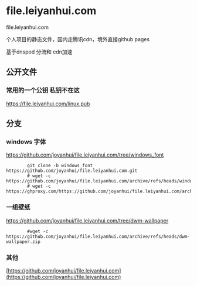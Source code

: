 # file.leiyanhui.com
file.leiyanhui.com

个人项目的静态文件，国内走腾讯cdn，境外直接github pages


基于dnspod 分流和 cdn加速


## 公开文件

### 常用的一个公钥  私钥不在这

https://file.leiyanhui.com/linux.pub 

## 分支

### windows 字体

https://github.com/joyanhui/file.leiyanhui.com/tree/windows_font

            git clone -b windows_font https://github.com/joyanhui/file.leiyanhui.com.git
            # wget -c https://github.com/joyanhui/file.leiyanhui.com/archive/refs/heads/windows_font.zip
            # wget -c https://ghproxy.com/https://github.com/joyanhui/file.leiyanhui.com/archive/refs/heads/windows_font.zip

### 一组壁纸

https://github.com/joyanhui/file.leiyanhui.com/tree/dwm-wallpaper

            #wget -c https://github.com/joyanhui/file.leiyanhui.com/archive/refs/heads/dwm-wallpaper.zip
### 其他

[https://github.com/joyanhui/file.leiyanhui.com](https://github.com/joyanhui/file.leiyanhui.com)
